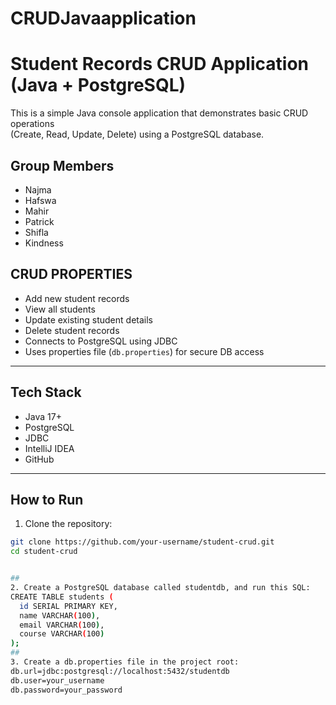 # CRUDJavaapplication
# Student Records CRUD Application (Java + PostgreSQL)

This is a simple Java console application that demonstrates basic CRUD operations  
(Create, Read, Update, Delete) using a PostgreSQL database.

## Group Members
- Najma
- Hafswa
- Mahir
- Patrick
- Shifla
- Kindness



## CRUD PROPERTIES

-  Add new student records
-  View all students
-  Update existing student details
-  Delete student records
-  Connects to PostgreSQL using JDBC
-  Uses properties file (`db.properties`) for secure DB access

---

##  Tech Stack

- Java 17+
- PostgreSQL
- JDBC
- IntelliJ IDEA
- GitHub

---

##  How to Run

1. Clone the repository:

```bash
git clone https://github.com/your-username/student-crud.git
cd student-crud


## 
2. Create a PostgreSQL database called studentdb, and run this SQL:
CREATE TABLE students (
  id SERIAL PRIMARY KEY,
  name VARCHAR(100),
  email VARCHAR(100),
  course VARCHAR(100)
);
## 
3. Create a db.properties file in the project root:
db.url=jdbc:postgresql://localhost:5432/studentdb
db.user=your_username
db.password=your_password

